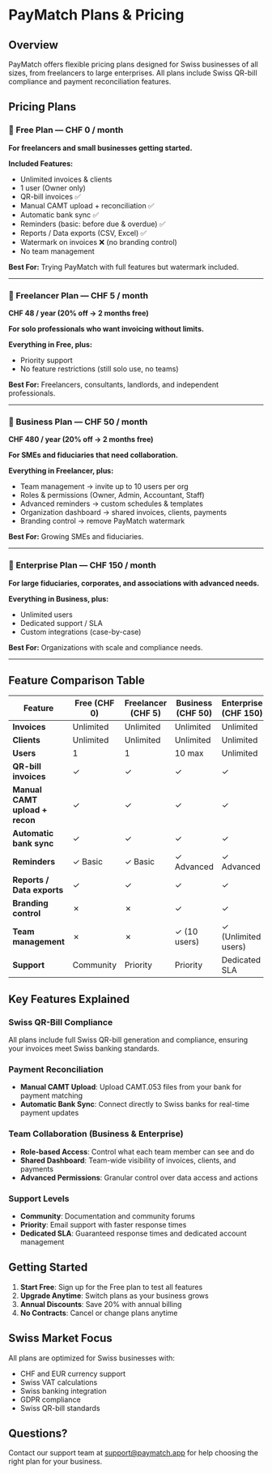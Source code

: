# PayMatch Plans & Pricing

## Overview

PayMatch offers flexible pricing plans designed for Swiss businesses of all sizes, from freelancers to large enterprises. All plans include Swiss QR-bill compliance and payment reconciliation features.

## Pricing Plans

### 🌱 Free Plan — CHF 0 / month

**For freelancers and small businesses getting started.**

**Included Features:**

- Unlimited invoices & clients
- 1 user (Owner only)
- QR-bill invoices ✅
- Manual CAMT upload + reconciliation ✅
- Automatic bank sync ✅
- Reminders (basic: before due & overdue) ✅
- Reports / Data exports (CSV, Excel) ✅
- Watermark on invoices ❌ (no branding control)
- No team management

**Best For:** Trying PayMatch with full features but watermark included.

---

### 👤 Freelancer Plan — CHF 5 / month

**CHF 48 / year (20% off → 2 months free)**

**For solo professionals who want invoicing without limits.**

**Everything in Free, plus:**

- Priority support
- No feature restrictions (still solo use, no teams)

**Best For:** Freelancers, consultants, landlords, and independent professionals.

---

### 🏢 Business Plan — CHF 50 / month

**CHF 480 / year (20% off → 2 months free)**

**For SMEs and fiduciaries that need collaboration.**

**Everything in Freelancer, plus:**

- Team management → invite up to 10 users per org
- Roles & permissions (Owner, Admin, Accountant, Staff)
- Advanced reminders → custom schedules & templates
- Organization dashboard → shared invoices, clients, payments
- Branding control → remove PayMatch watermark

**Best For:** Growing SMEs and fiduciaries.

---

### 🏦 Enterprise Plan — CHF 150 / month

**For large fiduciaries, corporates, and associations with advanced needs.**

**Everything in Business, plus:**

- Unlimited users
- Dedicated support / SLA
- Custom integrations (case-by-case)

**Best For:** Organizations with scale and compliance needs.

---

## Feature Comparison Table

| Feature                        | Free (CHF 0) | Freelancer (CHF 5) | Business (CHF 50) | Enterprise (CHF 150) |
| ------------------------------ | ------------ | ------------------ | ----------------- | -------------------- |
| **Invoices**                   | Unlimited    | Unlimited          | Unlimited         | Unlimited            |
| **Clients**                    | Unlimited    | Unlimited          | Unlimited         | Unlimited            |
| **Users**                      | 1            | 1                  | 10 max            | Unlimited            |
| **QR-bill invoices**           | ✓            | ✓                  | ✓                 | ✓                    |
| **Manual CAMT upload + recon** | ✓            | ✓                  | ✓                 | ✓                    |
| **Automatic bank sync**        | ✓            | ✓                  | ✓                 | ✓                    |
| **Reminders**                  | ✓ Basic      | ✓ Basic            | ✓ Advanced        | ✓ Advanced           |
| **Reports / Data exports**     | ✓            | ✓                  | ✓                 | ✓                    |
| **Branding control**           | ✗            | ✗                  | ✓                 | ✓                    |
| **Team management**            | ✗            | ✗                  | ✓ (10 users)      | ✓ (Unlimited users)  |
| **Support**                    | Community    | Priority           | Priority          | Dedicated SLA        |

## Key Features Explained

### Swiss QR-Bill Compliance

All plans include full Swiss QR-bill generation and compliance, ensuring your invoices meet Swiss banking standards.

### Payment Reconciliation

- **Manual CAMT Upload**: Upload CAMT.053 files from your bank for payment matching
- **Automatic Bank Sync**: Connect directly to Swiss banks for real-time payment updates

### Team Collaboration (Business & Enterprise)

- **Role-based Access**: Control what each team member can see and do
- **Shared Dashboard**: Team-wide visibility of invoices, clients, and payments
- **Advanced Permissions**: Granular control over data access and actions

### Support Levels

- **Community**: Documentation and community forums
- **Priority**: Email support with faster response times
- **Dedicated SLA**: Guaranteed response times and dedicated account management

## Getting Started

1. **Start Free**: Sign up for the Free plan to test all features
2. **Upgrade Anytime**: Switch plans as your business grows
3. **Annual Discounts**: Save 20% with annual billing
4. **No Contracts**: Cancel or change plans anytime

## Swiss Market Focus

All plans are optimized for Swiss businesses with:

- CHF and EUR currency support
- Swiss VAT calculations
- Swiss banking integration
- GDPR compliance
- Swiss QR-bill standards

## Questions?

Contact our support team at support@paymatch.app for help choosing the right plan for your business.
